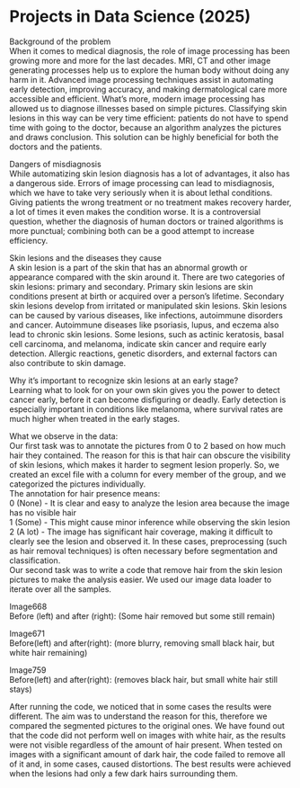 # Projects in Data Science (2025)
Background of the problem      
When it comes to medical diagnosis, the role of image processing has been growing more and more for the last decades. MRI, CT and other image generating processes help us to explore the human body without doing any harm in it. Advanced image processing techniques assist in automating early detection, improving accuracy, and making dermatological care more accessible and efficient. What’s more, modern image processing has allowed us to diagnose illnesses based on simple pictures. Classifying skin lesions in this way can be very time efficient: patients do not have to spend time with going to the doctor, because an algorithm analyzes the pictures and draws conclusion. This solution can be highly beneficial for both the doctors and the patients. 

Dangers of misdiagnosis     
While automatizing skin lesion diagnosis has a lot of advantages, it also has a dangerous side. Errors of image processing can lead to misdiagnosis, which we have to take very seriously when it is about lethal conditions. Giving patients the wrong treatment or no treatment makes recovery harder, a lot of times it even makes the condition worse. It is a controversial question, whether the diagnosis of human doctors or trained algorithms is more punctual; combining both can be a good attempt to increase efficiency. 

Skin lesions and the diseases they cause   
A skin lesion is a part of the skin that has an abnormal growth or appearance compared with the skin around it. There are two categories of skin lesions: primary and secondary. Primary skin lesions are skin conditions present at birth or acquired over a person’s lifetime. Secondary skin lesions develop from irritated or manipulated skin lesions.  Skin lesions can be caused by various diseases, like infections, autoimmune disorders and cancer. Autoimmune diseases like psoriasis, lupus, and eczema also lead to chronic skin lesions. Some lesions, such as actinic keratosis, basal cell carcinoma, and melanoma, indicate skin cancer and require early detection. Allergic reactions, genetic disorders, and external factors can also contribute to skin damage. 

Why it’s important to recognize skin lesions at an early stage?    
Learning what to look for on your own skin gives you the power to detect cancer early, before it can become disfiguring or deadly. Early detection is especially important in conditions like melanoma, where survival rates are much higher when treated in the early stages. 

What we observe in the data:   
  Our first task was to annotate the pictures from 0 to 2 based on how much hair they contained. The reason for this is that hair can obscure the visibility of skin lesions, which makes it harder to segment lesion properly. So, we created an excel file with a column for every member of the group, and we categorized the pictures individually.  
The annotation for hair presence means:       
0 (None) - It is clear and easy to analyze the lesion area because the image has no visible hair   
1 (Some) - This might cause minor inference while observing the skin lesion   
2 (A lot) - The image has significant hair coverage, making it difficult to clearly see the lesion and observed it. In these cases, preprocessing (such as hair removal techniques) is often necessary before segmentation and classification.      
  Our second task was to write a code that remove hair from the skin lesion pictures to make the analysis easier. We used our image data loader to iterate over all the samples.  

Image668   
Before (left) and after (right): (Some hair removed but some still remain)   

Image671   
Before(left) and after(right): (more blurry, removing small black hair, but white hair remaining)  

Image759   
Before(left) and after(right): (removes black hair, but small white hair still stays)   

After running the code, we noticed that in some cases the results were different. The aim was to understand the reason for this, therefore we compared the segmented pictures to the original ones. We have found out that the code did not perform well on images with white hair, as the results were not visible regardless of the amount of hair present. When tested on images with a significant amount of dark hair, the code failed to remove all of it and, in some cases, caused distortions. The best results were achieved when the lesions had only a few dark hairs surrounding them. 

 








